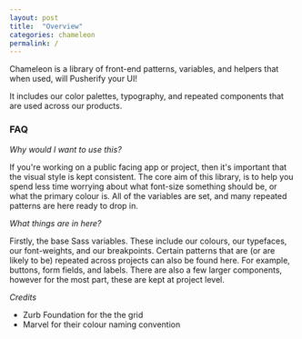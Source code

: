 ```yaml
---
layout: post
title:  "Overview"
categories: chameleon
permalink: /
---
```


Chameleon is a library of front-end patterns, variables, and helpers that when used, will Pusherify your UI!

It includes our color palettes, typography, and repeated components that are used across our products.

### FAQ

*Why would I want to use this?*

If you're working on a public facing app or project, then it's important that the visual style is kept consistent. The core aim of this library, is to help you spend less time worrying about what font-size something should be, or what the primary colour is. All of the variables are set, and many repeated patterns are here ready to drop in.

*What things are in here?*

Firstly, the base Sass variables. These include our colours, our typefaces, our font-weights, and our breakpoints. Certain patterns that are (or are likely to be) repeated across projects can also be found here. For example, buttons, form fields, and labels. There are also a few larger components, however for the most part, these are kept at project level.

*Credits*

- Zurb Foundation for the the grid
- Marvel for their colour naming convention
